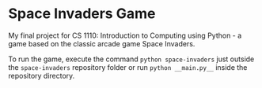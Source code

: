 # Space Invaders Game

My final project for CS 1110: Introduction to Computing using Python - a game based on the classic arcade game Space Invaders.

To run the game, execute the command `python space-invaders` just outside the `space-invaders` repository folder or run `python __main.py__` inside the repository directory.
